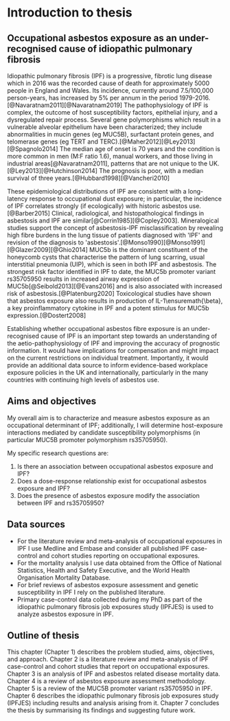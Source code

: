 # Introduction to thesis

## Occupational asbestos exposure as an under-recognised cause of idiopathic pulmonary fibrosis

Idiopathic pulmonary fibrosis (IPF) is a progressive, fibrotic lung disease which in 2016 was the recorded cause of death for approximately 5000 people in England and Wales. Its incidence, currently around 7.5/100,000 person-years, has increased by 5\% per annum in the period 1979-2016.[@Navaratnam2011][@Navaratnam2019] The pathophysiology of IPF is complex, the outcome of host susceptibility factors, epithelial injury, and a dysregulated repair process. Several gene polymorphisms which result in a
vulnerable alveolar epithelium have been characterized; they include abnormalities in mucin genes (eg MUC5B), surfactant protein genes, and telomerase genes (eg TERT and TERC).[@Maher2012][@Ley2013][@Spagnolo2014] The median age of onset is 70 years and the condition is more common in men (M:F ratio 1.6), manual workers, and those living in industrial areas[@Navaratnam2011], patterns that are not unique to the UK.[@Ley2013][@Hutchinson2014] The prognosis is poor, with a median survival of three years.[@Hubbard1998][@Vancheri2010] 

These epidemiological distributions of IPF are consistent with a long-latency response to occupational dust exposure; in particular, the incidence of IPF correlates strongly (if ecologically) with historic asbestos use.[@Barber2015] Clinical, radiological, and histopathological findings in asbestosis and IPF are similar[@Corrin1985][@Copley2003]. Mineralogical studies support the concept of asbestosis-IPF misclassification by revealing high fibre burdens in the lung tissue of patients diagnosed with 'IPF' and revision of the diagnosis to 'asbestosis'.[@Monso1990][@Monso1991][@Glazer2009][@Ghio2014] MUC5b is the dominant constituent of the honeycomb cysts that characterise the pattern of lung scarring, usual interstitial pneumonia (UIP), which is seen in both IPF and asbestosis. The strongest risk factor identified in IPF to date, the MUC5b promoter variant rs35705950 results in increased airway expression of MUC5b[@Seibold2013][@Evans2016] and is also associated with increased risk of asbestosis.[@Platenburg2020] Toxicological studies have shown that asbestos exposure also results in production of IL-1\ensuremath{\beta}, a key proinflammatory cytokine in IPF and a potent stimulus for MUC5b expression.[@Dostert2008] 

Establishing whether occupational asbestos fibre exposure is an under-recognised cause of IPF is an important step towards an understanding of the aetio-pathophysiology of IPF and improving the accuracy of prognostic information. It would have implications for compensation and might impact on the current restrictions on individual treatment. Importantly, it would provide an additional data source to inform evidence-based workplace exposure policies in the UK and internationally, particularly in the many countries with continuing high levels of asbestos use.

## Aims and objectives 

My overall aim is to characterize and measure asbestos exposure as an occupational determinant of IPF; additionally, I will determine host-exposure interactions mediated by candidate susceptibility polymorphisms (in particular MUC5B promoter polymorphism rs35705950). 

My specific research questions are:

1. Is there an association between occupational asbestos exposure and IPF? 
2. Does a dose-response relationship exist for occupational asbestos exposure and IPF? 
3. Does the presence of asbestos exposure modify the association between IPF and rs35705950? 

## Data sources 

- For the literature review and meta-analysis of occupational exposures in IPF I use Medline and Embase and consider all published IPF case-control and cohort studies reporting on occupational exposures. 
- For the mortality analysis I use data obtained from the Office of National Statistics, Health and Safety Executive, and the World Health Organisation Mortality Database.
- For brief reviews of asbestos exposure assessment and genetic susceptibility in IPF I rely on the published literature.
- Primary case-control data collected during my PhD as part of the idiopathic pulmonary fibrosis job exposures study (IPFJES) is used to analyze asbestos exposure in IPF. 

## Outline of thesis

This chapter (Chapter 1) describes the problem studied, aims, objectives, and approach. Chapter 2 is a literature review and meta-analysis of IPF case-control and cohort studies that report on occupational exposures. Chapter 3 is an analysis of IPF and asbestos related disease mortality data. Chapter 4 is a review of asbestos exposure assessment methodology. Chapter 5 is a review of the MUC5B promoter variant rs35705950 in IPF. Chapter 6 describes the idiopathic pulmonary fibrosis job exposures study (IPFJES) including results and analysis arising from it. Chapter 7 concludes the thesis by summarising its findings and suggesting future work. 
